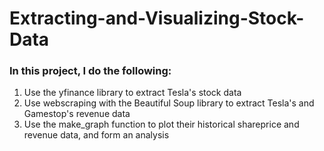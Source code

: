 # Extracting-and-Visualizing-Stock-Data
### In this project, I do the following:
1. Use the yfinance library to extract Tesla's stock data
2. Use webscraping with the Beautiful Soup library to extract Tesla's and Gamestop's revenue data
3. Use the make_graph function to plot their historical shareprice and revenue data, and form an analysis 
